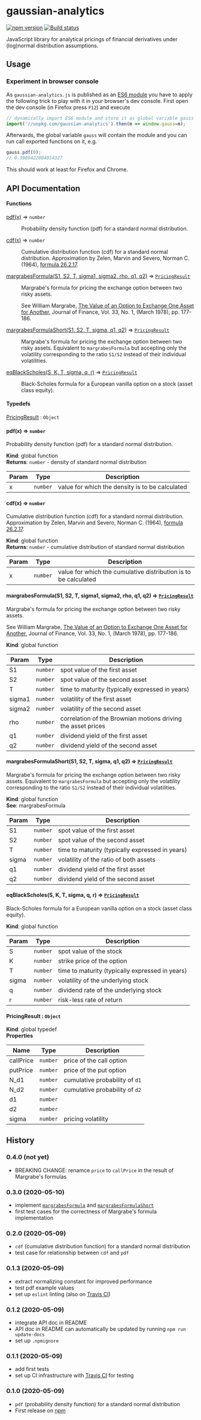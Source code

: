 # gaussian-analytics

[![npm version](http://img.shields.io/npm/v/gaussian-analytics.svg)](https://npmjs.org/package/gaussian-analytics "View gaussian-analytics on npm")
[![Build status](https://img.shields.io/travis/luphord/gaussian-analytics)](https://travis-ci.org/luphord/gaussian-analytics)

JavaScript library for analytical pricings of financial derivatives under (log)normal distribution assumptions.

## Usage

### Experiment in browser console

As `gaussian-analytics.js` is published as an [ES6 module](https://developer.mozilla.org/en-US/docs/Web/JavaScript/Guide/Modules) you have to apply the following trick to play with it in your browser's dev console. First open the dev console (in Firefox press `F12`) and execute

```javascript
// dynamically import ES6 module and store it as global variable gauss
import('//unpkg.com/gaussian-analytics').then(m => window.gauss=m);
```

Afterwards, the global variable `gauss` will contain the module and you can run call exported functions on it, e.g.

```javascript
gauss.pdf(0);
// 0.3989422804014327
```

This should work at least for Firefox and Chrome.

## API Documentation

#### Functions

<dl>
<dt><a href="#pdf">pdf(x)</a> ⇒ <code>number</code></dt>
<dd><p>Probability density function (pdf) for a standard normal distribution.</p>
</dd>
<dt><a href="#cdf">cdf(x)</a> ⇒ <code>number</code></dt>
<dd><p>Cumulative distribution function (cdf) for a standard normal distribution.
Approximation by Zelen, Marvin and Severo, Norman C. (1964),
<a href="http://people.math.sfu.ca/~cbm/aands/page_932.htm">formula 26.2.17</a>.</p>
</dd>
<dt><a href="#margrabesFormula">margrabesFormula(S1, S2, T, sigma1, sigma2, rho, q1, q2)</a> ⇒ <code><a href="#PricingResult">PricingResult</a></code></dt>
<dd><p>Margrabe&#39;s formula for pricing the exchange option between two risky assets.</p>
<p>See William  Margrabe, <a href="http://www.stat.nus.edu.sg/~stalimtw/MFE5010/PDF/margrabe1978.pdf">The Value of an Option to Exchange One Asset for Another</a>,
Journal of Finance, Vol. 33, No. 1, (March 1978), pp. 177-186.</p>
</dd>
<dt><a href="#margrabesFormulaShort">margrabesFormulaShort(S1, S2, T, sigma, q1, q2)</a> ⇒ <code><a href="#PricingResult">PricingResult</a></code></dt>
<dd><p>Margrabe&#39;s formula for pricing the exchange option between two risky assets.
Equivalent to <code>margrabesFormula</code> but accepting only the volatility corresponding
to the ratio <code>S1/S2</code> instead of their individual volatilities.</p>
</dd>
<dt><a href="#eqBlackScholes">eqBlackScholes(S, K, T, sigma, q, r)</a> ⇒ <code><a href="#PricingResult">PricingResult</a></code></dt>
<dd><p>Black-Scholes formula for a European vanilla option on a stock (asset class equity).</p>
</dd>
</dl>

#### Typedefs

<dl>
<dt><a href="#PricingResult">PricingResult</a> : <code>Object</code></dt>
<dd></dd>
</dl>

<a name="pdf"></a>

#### pdf(x) ⇒ <code>number</code>
Probability density function (pdf) for a standard normal distribution.

**Kind**: global function  
**Returns**: <code>number</code> - density of standard normal distribution  

| Param | Type | Description |
| --- | --- | --- |
| x | <code>number</code> | value for which the density is to be calculated |

<a name="cdf"></a>

#### cdf(x) ⇒ <code>number</code>
Cumulative distribution function (cdf) for a standard normal distribution.
Approximation by Zelen, Marvin and Severo, Norman C. (1964),
[formula 26.2.17](http://people.math.sfu.ca/~cbm/aands/page_932.htm).

**Kind**: global function  
**Returns**: <code>number</code> - cumulative distribution of standard normal distribution  

| Param | Type | Description |
| --- | --- | --- |
| x | <code>number</code> | value for which the cumulative distribution is to be calculated |

<a name="margrabesFormula"></a>

#### margrabesFormula(S1, S2, T, sigma1, sigma2, rho, q1, q2) ⇒ [<code>PricingResult</code>](#PricingResult)
Margrabe's formula for pricing the exchange option between two risky assets.

See William  Margrabe, [The Value of an Option to Exchange One Asset for Another](http://www.stat.nus.edu.sg/~stalimtw/MFE5010/PDF/margrabe1978.pdf),
Journal of Finance, Vol. 33, No. 1, (March 1978), pp. 177-186.

**Kind**: global function  

| Param | Type | Description |
| --- | --- | --- |
| S1 | <code>number</code> | spot value of the first asset |
| S2 | <code>number</code> | spot value of the second asset |
| T | <code>number</code> | time to maturity (typically expressed in years) |
| sigma1 | <code>number</code> | volatility of the first asset |
| sigma2 | <code>number</code> | volatility of the second asset |
| rho | <code>number</code> | correlation of the Brownian motions driving the asset prices |
| q1 | <code>number</code> | dividend yield of the first asset |
| q2 | <code>number</code> | dividend yield of the second asset |

<a name="margrabesFormulaShort"></a>

#### margrabesFormulaShort(S1, S2, T, sigma, q1, q2) ⇒ [<code>PricingResult</code>](#PricingResult)
Margrabe's formula for pricing the exchange option between two risky assets.
Equivalent to `margrabesFormula` but accepting only the volatility corresponding
to the ratio `S1/S2` instead of their individual volatilities.

**Kind**: global function  
**See**: margrabesFormula  

| Param | Type | Description |
| --- | --- | --- |
| S1 | <code>number</code> | spot value of the first asset |
| S2 | <code>number</code> | spot value of the second asset |
| T | <code>number</code> | time to maturity (typically expressed in years) |
| sigma | <code>number</code> | volatility of the ratio of both assets |
| q1 | <code>number</code> | dividend yield of the first asset |
| q2 | <code>number</code> | dividend yield of the second asset |

<a name="eqBlackScholes"></a>

#### eqBlackScholes(S, K, T, sigma, q, r) ⇒ [<code>PricingResult</code>](#PricingResult)
Black-Scholes formula for a European vanilla option on a stock (asset class equity).

**Kind**: global function  

| Param | Type | Description |
| --- | --- | --- |
| S | <code>number</code> | spot value of the stock |
| K | <code>number</code> | strike price of the option |
| T | <code>number</code> | time to maturity (typically expressed in years) |
| sigma | <code>number</code> | volatility of the underlying stock |
| q | <code>number</code> | dividend rate of the underlying stock |
| r | <code>number</code> | risk-less rate of return |

<a name="PricingResult"></a>

#### PricingResult : <code>Object</code>
**Kind**: global typedef  
**Properties**

| Name | Type | Description |
| --- | --- | --- |
| callPrice | <code>number</code> | price of the call option |
| putPrice | <code>number</code> | price of the put option |
| N_d1 | <code>number</code> | cumulative probability of `d1` |
| N_d2 | <code>number</code> | cumulative probability of `d2` |
| d1 | <code>number</code> |  |
| d2 | <code>number</code> |  |
| sigma | <code>number</code> | pricing volatility |

## History

### 0.4.0 (not yet)
* BREAKING CHANGE: renamce `price` to `callPrice` in the result of Margrabe's formulas

### 0.3.0 (2020-05-10)
* implement [`margrabesFormula`](#margrabesFormula) and [`margrabesFormulaShort`](#margrabesFormulaShort)
* first test cases for the correctness of Margrabe's formula implementation

### 0.2.0 (2020-05-09)
* `cdf` (cumulative distribution function) for a standard normal distribution
* test case for relationship between `cdf` and `pdf`

### 0.1.3 (2020-05-09)
* extract normalizing constant for improved performance
* test pdf example values
* set up `eslint` linting (also on [Travis CI](https://travis-ci.org/luphord/gaussian-analytics))

### 0.1.2 (2020-05-09)
* integrate API doc in README
* API doc in README can automatically be updated by running `npm run update-docs`
* set up `.npmignore`

### 0.1.1 (2020-05-09)
* add first tests
* set up CI infrastructure with [Travis CI](https://travis-ci.org/luphord/gaussian-analytics) for testing

### 0.1.0 (2020-05-09)
* `pdf` (probability density function) for a standard normal distribution
* First release on [npm](https://www.npmjs.com/package/gaussian-analytics)